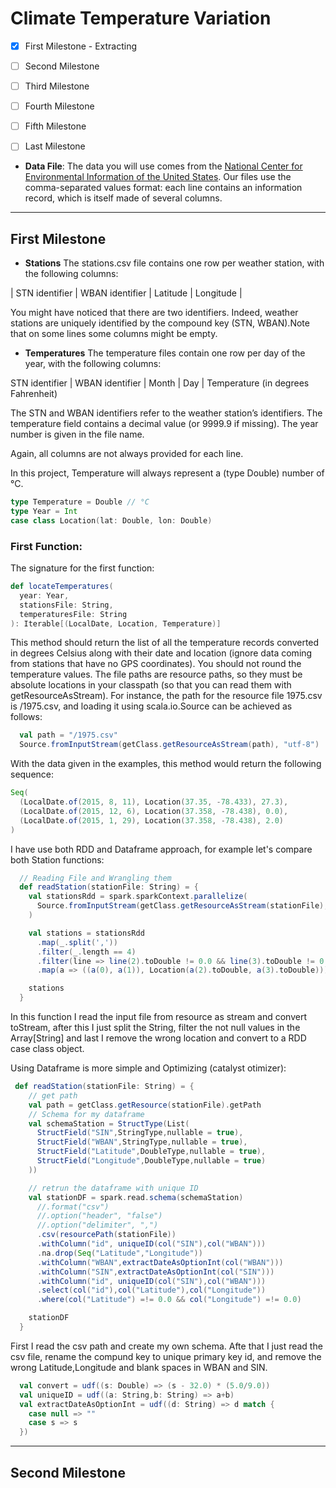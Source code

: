 # Climate Temperature Variation


- [x] First Milestone - Extracting
- [ ] Second Milestone
- [ ] Third Milestone
- [ ] Fourth Milestone
- [ ] Fifth Milestone
- [ ] Last Milestone


*  **Data File**: The data you will use comes from the [National Center for Environmental Information of the United States](!https://www.ncei.noaa.gov/).
Our files use the comma-separated values format: each line contains an information record, which is itself made of several columns.

--------------------------------------------------------------


## First Milestone


* **Stations**
The stations.csv file contains one row per weather station, with the following columns:

 | STN identifier |	WBAN identifier |	Latitude	|  Longitude |

You might have noticed that there are two identifiers. Indeed, weather stations are uniquely identified by the compound key (STN, WBAN).Note that on some lines some columns might be empty. 

* **Temperatures**
The temperature files contain one row per day of the year, with the following columns:

STN identifier |	WBAN identifier |	Month |	Day	| Temperature (in degrees Fahrenheit)

The STN and WBAN identifiers refer to the weather station’s identifiers. The temperature field contains a decimal value (or 9999.9 if missing). The year number is given in the file name.

Again, all columns are not always provided for each line.


In this project, Temperature will always represent a (type Double) number of °C. 

```scala
type Temperature = Double // °C
type Year = Int
case class Location(lat: Double, lon: Double)
```

### First Function:

The signature for the first function:

```scala
def locateTemperatures(
  year: Year,
  stationsFile: String,
  temperaturesFile: String
): Iterable[(LocalDate, Location, Temperature)]
```

This method should return the list of all the temperature records converted in degrees Celsius along with their date and location (ignore data coming from stations that have no GPS coordinates). You should not round the temperature values. The file paths are resource paths, so they must be absolute locations in your classpath (so that you can read them with getResourceAsStream). For instance, the path for the resource file 1975.csv is /1975.csv, and loading it using scala.io.Source can be achieved as follows:

```scala
  val path = "/1975.csv"
  Source.fromInputStream(getClass.getResourceAsStream(path), "utf-8")
```

With the data given in the examples, this method would return the following sequence:

```scala
Seq(
  (LocalDate.of(2015, 8, 11), Location(37.35, -78.433), 27.3),
  (LocalDate.of(2015, 12, 6), Location(37.358, -78.438), 0.0),
  (LocalDate.of(2015, 1, 29), Location(37.358, -78.438), 2.0)
)
```

I have use both RDD and Dataframe approach, for example let's compare both Station functions:

```scala
  // Reading File and Wrangling them
  def readStation(stationFile: String) = {
    val stationsRdd = spark.sparkContext.parallelize(
      Source.fromInputStream(getClass.getResourceAsStream(stationFile), "utf-8").getLines().toStream
    )

    val stations = stationsRdd
      .map(_.split(','))
      .filter(_.length == 4)
      .filter(line => line(2).toDouble != 0.0 && line(3).toDouble != 0.0)
      .map(a => ((a(0), a(1)), Location(a(2).toDouble, a(3).toDouble)))

    stations
  }
```

In this function I read the input file from resource as stream and convert toStream, after this I just split the String, filter the not null values in the Array[String] and last I remove the wrong location and convert to a RDD case class object.

Using Dataframe is more simple and Optimizing (catalyst otimizer):

```scala
 def readStation(stationFile: String) = {
    // get path
    val path = getClass.getResource(stationFile).getPath
    // Schema for my dataframe
    val schemaStation = StructType(List(
      StructField("SIN",StringType,nullable = true),
      StructField("WBAN",StringType,nullable = true),
      StructField("Latitude",DoubleType,nullable = true),
      StructField("Longitude",DoubleType,nullable = true)
    ))

    // retrun the dataframe with unique ID
    val stationDF = spark.read.schema(schemaStation)
      //.format("csv")
      //.option("header", "false")
      //.option("delimiter", ",")
      .csv(resourcePath(stationFile))
      .withColumn("id", uniqueID(col("SIN"),col("WBAN")))
      .na.drop(Seq("Latitude","Longitude"))
      .withColumn("WBAN",extractDateAsOptionInt(col("WBAN")))
      .withColumn("SIN",extractDateAsOptionInt(col("SIN")))
      .withColumn("id", uniqueID(col("SIN"),col("WBAN")))
      .select(col("id"),col("Latitude"),col("Longitude"))
      .where(col("Latitude") =!= 0.0 && col("Longitude") =!= 0.0)

    stationDF
  }
```

First I read the csv path and create my own schema. Afte that I just read the csv file, rename the compund key to unique primary key id, and remove the wrong Latitude,Longitude and blank spaces in WBAN and SIN.

```scala
  val convert = udf((s: Double) => (s - 32.0) * (5.0/9.0))
  val uniqueID = udf((a: String,b: String) => a+b)
  val extractDateAsOptionInt = udf((d: String) => d match {
    case null => ""
    case s => s
  })
```

--------------------------------------------------------------

## Second Milestone